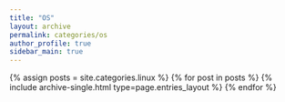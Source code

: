 ```yaml
---
title: "OS"
layout: archive
permalink: categories/os
author_profile: true
sidebar_main: true
---
```


{% assign posts = site.categories.linux %}
{% for post in posts %} {% include archive-single.html type=page.entries_layout %} {% endfor %}